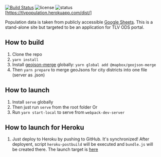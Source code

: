 [![Build Status](https://travis-ci.org/olegkleiman/CityPopulation.svg?branch=master)](https://travis-ci.org/olegkleiman/CityPopulation)
![license](https://img.shields.io/github/license/olegkleiman/CityPopulation.svg)
![status](https://img.shields.io/website/https/tlvpopulation.herokuapp.com/dist.svg?down_color=lightgrey&down_message=offline&up_color=blue&up_message=online)[https://tlvpopulation.herokuapp.com/dist/]


Population data is taken from publicly accessible [Google Sheets](https://docs.google.com/spreadsheets/d/1GJWgz04VTdJIPT5y4N8qkY-fkNc3lvbxATv8TeC-deA/edit#gid=849134337). This is a stand-alone site but targeted to be an application for TLV ODS portal.

## How to build
1. Clone the repo
2. <code>yarn install</code>
3. Install [geojson-merge](https://github.com/mapbox/geojson-merge#cli) globally: <code>yarn global add @mapbox/geojson-merge</code>
3. Then <code>yarn prepare</code> to merge geoJsons for city districts into one file (server as .json)
## How to launch
1. Install <code>serve</code> globally
2. Then just run <code>serve</code> from the root folder
Or
1. Run <code>yarn start-local</code> to serve from <code>webpack-dev-server</code>
## How to launch for Heroku
1.  Just deploy to Heroku by pushing to GitHub. It's synchronized! After deployent, script <code>heroku-postbuild</code> will be executed and <code>bundle.js</code> will be created there. The launch target is [here](https://tlvpopulation.herokuapp.com/dist/)

